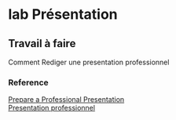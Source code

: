 # lab Présentation 
## Travail à faire
Comment Rediger une presentation professionnel
### Reference
[Prepare a Professional Presentation](https://www.wikihow.com/Prepare-a-Professional-Presentation) </br>
[Presentation professionnel ](https://docs.google.com/presentation/d/1mGpnROOk8XR3ClghN48KQ0lCaLll89N4UB7d4rPKYc4/edit?usp=sharing)
